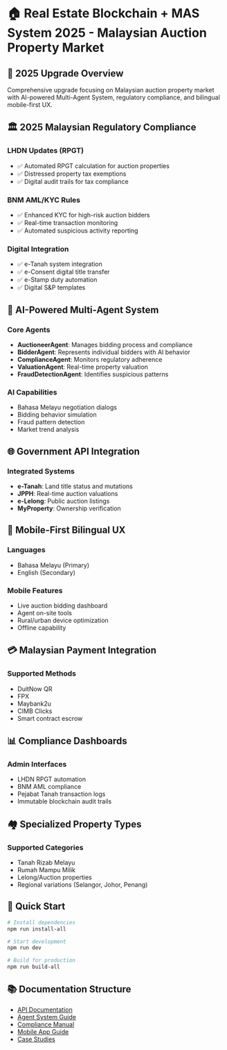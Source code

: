 # 🏠 Real Estate Blockchain + MAS System 2025 - Malaysian Auction Property Market

## 🎯 2025 Upgrade Overview
Comprehensive upgrade focusing on Malaysian auction property market with AI-powered Multi-Agent System, regulatory compliance, and bilingual mobile-first UX.

## 🏛️ 2025 Malaysian Regulatory Compliance

### LHDN Updates (RPGT)
- ✅ Automated RPGT calculation for auction properties
- ✅ Distressed property tax exemptions
- ✅ Digital audit trails for tax compliance

### BNM AML/KYC Rules
- ✅ Enhanced KYC for high-risk auction bidders
- ✅ Real-time transaction monitoring
- ✅ Automated suspicious activity reporting

### Digital Integration
- ✅ e-Tanah system integration
- ✅ e-Consent digital title transfer
- ✅ e-Stamp duty automation
- ✅ Digital S&P templates

## 🤖 AI-Powered Multi-Agent System

### Core Agents
- **AuctioneerAgent**: Manages bidding process and compliance
- **BidderAgent**: Represents individual bidders with AI behavior
- **ComplianceAgent**: Monitors regulatory adherence
- **ValuationAgent**: Real-time property valuation
- **FraudDetectionAgent**: Identifies suspicious patterns

### AI Capabilities
- Bahasa Melayu negotiation dialogs
- Bidding behavior simulation
- Fraud pattern detection
- Market trend analysis

## 🌐 Government API Integration

### Integrated Systems
- **e-Tanah**: Land title status and mutations
- **JPPH**: Real-time auction valuations
- **e-Lelong**: Public auction listings
- **MyProperty**: Ownership verification

## 📱 Mobile-First Bilingual UX

### Languages
- Bahasa Melayu (Primary)
- English (Secondary)

### Mobile Features
- Live auction bidding dashboard
- Agent on-site tools
- Rural/urban device optimization
- Offline capability

## 💳 Malaysian Payment Integration

### Supported Methods
- DuitNow QR
- FPX
- Maybank2u
- CIMB Clicks
- Smart contract escrow

## 📊 Compliance Dashboards

### Admin Interfaces
- LHDN RPGT automation
- BNM AML compliance
- Pejabat Tanah transaction logs
- Immutable blockchain audit trails

## 🏘️ Specialized Property Types

### Supported Categories
- Tanah Rizab Melayu
- Rumah Mampu Milik
- Lelong/Auction properties
- Regional variations (Selangor, Johor, Penang)

## 🚀 Quick Start

```bash
# Install dependencies
npm run install-all

# Start development
npm run dev

# Build for production
npm run build-all
```

## 📚 Documentation Structure
- [API Documentation](./docs/api/)
- [Agent System Guide](./docs/agents/)
- [Compliance Manual](./docs/compliance/)
- [Mobile App Guide](./docs/mobile/)
- [Case Studies](./docs/case-studies/)
